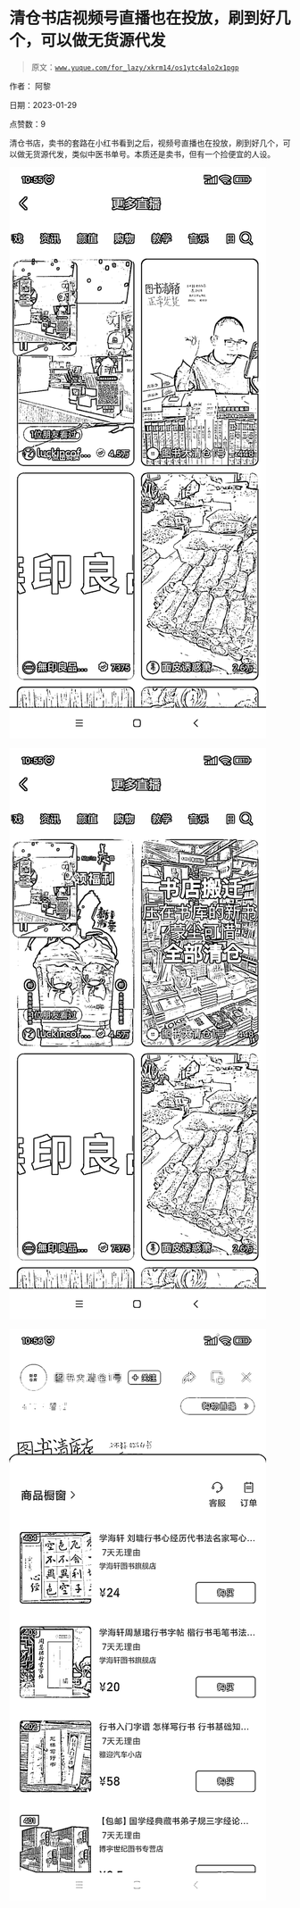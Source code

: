 # 清仓书店视频号直播也在投放，刷到好几个，可以做无货源代发

> 原文：[`www.yuque.com/for_lazy/xkrm14/os1ytc4alo2x1pgp`](https://www.yuque.com/for_lazy/xkrm14/os1ytc4alo2x1pgp)

作者： 阿黎 

日期：2023-01-29 

点赞数：9 

清仓书店，卖书的套路在小红书看到之后，视频号直播也在投放，刷到好几个，可以做无货源代发，类似中医书单号。本质还是卖书，但有一个捡便宜的人设。 

![](img/f854e765035e3ab101240ba0cde08290.png) 

![](img/21df670c1717e38dd9a494b3f36ab94d.png) 

![](img/d0a6ff1b146d6409d52a2d018998c4b1.png) 

